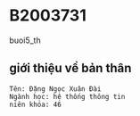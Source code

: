 # B2003731
buoi5_th
## giới thiệu về bản thân
```
Tên: Đặng Ngọc Xuân Đài
Ngành học: hệ thống thông tin
niên khóa: 46
```

